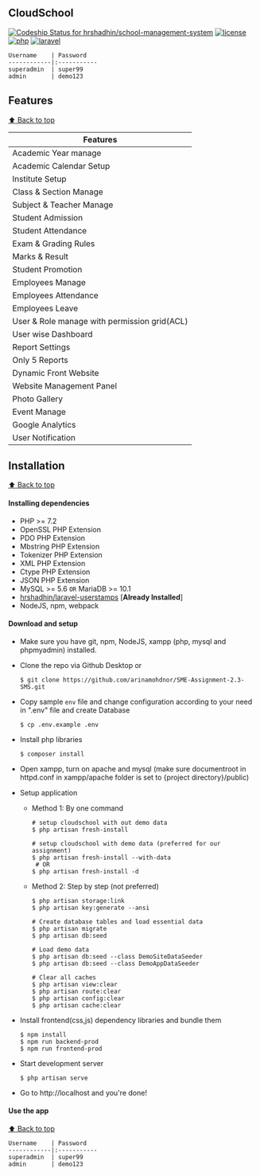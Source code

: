 ## CloudSchool

[![Codeship Status for hrshadhin/school-management-system](https://app.codeship.com/projects/09010350-b97f-0136-1477-5a7589b245e6/status?branch=master)](https://app.codeship.com/projects/312233)
[![license](https://img.shields.io/badge/license-AGPL-blue.svg)](https://www.gnu.org/licenses/agpl-3.0)
[![php](https://img.shields.io/badge/php-7.2-brightgreen.svg?logo=php)](https://www.php.net)
[![laravel](https://img.shields.io/badge/laravel-6.x-orange.svg?logo=laravel)](https://laravel.com)

    Username    | Password
    ------------|:-----------
    superadmin  | super99
    admin       | demo123

## Features
[:arrow_up: Back to top](#index)

|   Features  | 
|-----------------------|
| Academic Year manage  |
| Academic Calendar Setup |
| Institute Setup | 
| Class & Section Manage | 
| Subject & Teacher Manage | 
| Student Admission | 
| Student Attendance | 
| Exam & Grading Rules | 
| Marks & Result |
| Student Promotion |
| Employees Manage |
| Employees Attendance | 
| Employees Leave | 
| User & Role manage with permission grid(ACL) |
| User wise Dashboard | 
| Report Settings |
| Only 5 Reports | 
| Dynamic Front Website |
| Website Management Panel | 
| Photo Gallery | 
| Event Manage |
| Google Analytics | 
| User Notification |

## Installation
[:arrow_up: Back to top](#index)

#### Installing dependencies

- PHP >= 7.2
- OpenSSL PHP Extension
- PDO PHP Extension
- Mbstring PHP Extension
- Tokenizer PHP Extension
- XML PHP Extension
- Ctype PHP Extension
- JSON PHP Extension
- MySQL >= 5.6 `OR` MariaDB >= 10.1
- [hrshadhin/laravel-userstamps](https://github.com/hrshadhin/laravel-userstamps.git) [**Already Installed**]
- NodeJS, npm, webpack

#### Download and setup

 - Make sure you have git, npm, NodeJS, xampp (php, mysql and phpmyadmin) installed.
 - Clone the repo via Github Desktop or 
    ```
    $ git clone https://github.com/arinamohdnor/SME-Assignment-2.3-SMS.git
    ```
- Copy sample `env` file and change configuration according to your need in ".env" file and create Database
    ```
    $ cp .env.example .env
    ```
- Install php libraries
    ```
    $ composer install
    ```
 - Open xampp, turn on apache and mysql (make sure documentroot in httpd.conf in xampp/apache folder is set to {project directory}/public)
 - Setup application 
    - Method 1: By one command
         ```
         # setup cloudschool with out demo data
         $ php artisan fresh-install
       
         # setup cloudschool with demo data (preferred for our assignment)
         $ php artisan fresh-install --with-data 
          # OR
         $ php artisan fresh-install -d
         ```
    - Method 2: Step by step (not preferred)
        ```
        $ php artisan storage:link
        $ php artisan key:generate --ansi
      
        # Create database tables and load essential data
        $ php artisan migrate
        $ php artisan db:seed
      
        # Load demo data
        $ php artisan db:seed --class DemoSiteDataSeeder
        $ php artisan db:seed --class DemoAppDataSeeder
      
        # Clear all caches
        $ php artisan view:clear
        $ php artisan route:clear
        $ php artisan config:clear
        $ php artisan cache:clear
        ```
- Install frontend(css,js) dependency libraries and bundle them
    ```
    $ npm install
    $ npm run backend-prod
    $ npm run frontend-prod
    ```
    
- Start development server
    ```
    $ php artisan serve
    ```

- Go to http://localhost and you're done!

#### Use the app
[:arrow_up: Back to top](#index)

    Username    | Password
    ------------|:-----------
    superadmin  | super99
    admin       | demo123
